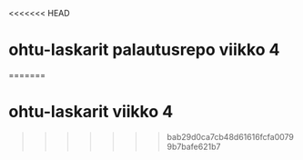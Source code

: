 <<<<<<< HEAD
# ohtu-laskarit palautusrepo viikko 4
=======
# ohtu-laskarit viikko 4
>>>>>>> bab29d0ca7cb48d61616fcfa00799b7bafe621b7
